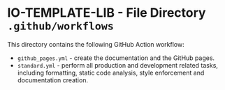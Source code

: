 # IO-TEMPLATE-LIB - File Directory **`.github/workflows`**

This directory contains the following GitHub Action workflow:

- `github_pages.yml` - create the documentation and the GitHub pages.
- `standard.yml` - perform all production and development related tasks, including formatting, static code analysis, style enforcement and documentation creation.
